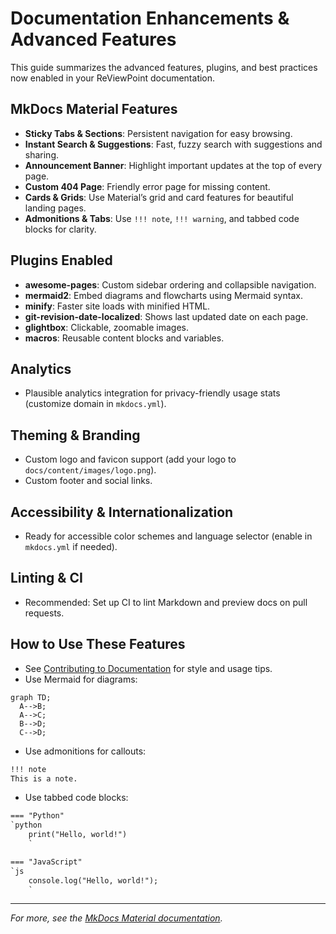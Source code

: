 # Documentation Enhancements & Advanced Features

This guide summarizes the advanced features, plugins, and best practices now enabled in your ReViewPoint documentation.

## MkDocs Material Features

- **Sticky Tabs & Sections**: Persistent navigation for easy browsing.
- **Instant Search & Suggestions**: Fast, fuzzy search with suggestions and sharing.
- **Announcement Banner**: Highlight important updates at the top of every page.
- **Custom 404 Page**: Friendly error page for missing content.
- **Cards & Grids**: Use Material’s grid and card features for beautiful landing pages.
- **Admonitions & Tabs**: Use `!!! note`, `!!! warning`, and tabbed code blocks for clarity.

## Plugins Enabled

- **awesome-pages**: Custom sidebar ordering and collapsible navigation.
- **mermaid2**: Embed diagrams and flowcharts using Mermaid syntax.
- **minify**: Faster site loads with minified HTML.
- **git-revision-date-localized**: Shows last updated date on each page.
- **glightbox**: Clickable, zoomable images.
- **macros**: Reusable content blocks and variables.

## Analytics

- Plausible analytics integration for privacy-friendly usage stats (customize domain in `mkdocs.yml`).

## Theming & Branding

- Custom logo and favicon support (add your logo to `docs/content/images/logo.png`).
- Custom footer and social links.

## Accessibility & Internationalization

- Ready for accessible color schemes and language selector (enable in `mkdocs.yml` if needed).

## Linting & CI

- Recommended: Set up CI to lint Markdown and preview docs on pull requests.

## How to Use These Features

- See [Contributing to Documentation](contributing-docs.md) for style and usage tips.
- Use Mermaid for diagrams:

```mermaid
graph TD;
  A-->B;
  A-->C;
  B-->D;
  C-->D;
```

- Use admonitions for callouts:

```markdown
!!! note
This is a note.
```

- Use tabbed code blocks:

```markdown
=== "Python"
`python
    print("Hello, world!")
    `

=== "JavaScript"
`js
    console.log("Hello, world!");
    `
```

---

_For more, see the [MkDocs Material documentation](https://squidfunk.github.io/mkdocs-material/)._
